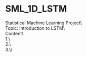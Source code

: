 # SML_1D_LSTM
Statistical Machine Learning Project\\\
Topic: Introduction to LSTM\\\
Content\\\
1.\\\
2.\\\
3.\\\
